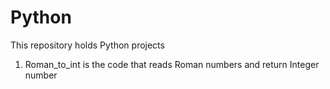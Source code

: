 # Python

This repository holds Python projects

1. Roman_to_int is the code that reads Roman numbers and return Integer number
